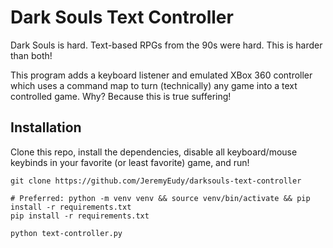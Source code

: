 # Dark Souls Text Controller
Dark Souls is hard. Text-based RPGs from the 90s were hard. This is harder than both!

This program adds a keyboard listener and emulated XBox 360 controller which uses a command map to turn (technically) any game into a text controlled game. Why? Because this is true suffering!


## Installation
Clone this repo, install the dependencies, disable all keyboard/mouse keybinds in your favorite (or least favorite) game, and run!

```
git clone https://github.com/JeremyEudy/darksouls-text-controller

# Preferred: python -m venv venv && source venv/bin/activate && pip install -r requirements.txt
pip install -r requirements.txt

python text-controller.py
```
